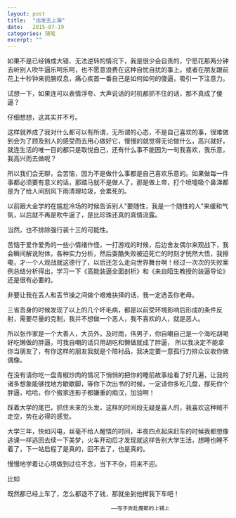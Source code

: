 ```yaml
---
layout: post
title:  "出发去上海"
date:   2015-07-19
categories: 随笔
excerpt: ""
---
```


如果不是已经铸成大错、无法逆转的情况下，我是很少会自责的，宁愿花那两分钟去听别人吹牛逼乐呵乐呵，也不愿意浪费在这种自忧自扰的事上。或者在朋友跟前花上十秒钟来扼腕叹息，痛心疾首一番自己是如何如何的傻逼，吸引一下注意力。

试想一下，如果连可以表情浮夸、大声说话的时机都抓不住的话，那不真成了傻逼？

仔细想想，这其实并不亏。

这样就养成了我对什么都可以有所谓，无所谓的心态，不是自己喜欢的事，很难做到会为了顾及别人的感受而去用心做好它，慢慢的就觉得无论做什么，高兴就好，就连生活的唯一目的都只是取悦自己，还有什么事不能因为一句我喜欢，我乐意，我高兴而去做呢？

所以我们会无聊，会苦恼，因为不是做什么事都是自己喜欢乐意的。如果做每一件事都必须要有意义的话，那踏马就不是做人了，那是做上帝，打个喷嚏吸个鼻涕都是为了给人间刮风下雨清理垃圾，会累死的。

以前跟大金学的在尴尬冷场的时候告诉别人"要随性，我是一个随性的人"来缓和气氛，以后就不再是吹牛逼了，是比珍珠还真的真情流露。

当然，也不排除强行装十三的可能性。

苦恼于爱作爱秀的一些小情绪作怪，一打游戏的时候，后边舍友偶尔来观战下，我会瞬间解说附体，各种实力分析，然后耍酷失败被迫死亡的时刻才恍然大悟，我擦嘞，才一个人观战就这德行了，以后还怎么走向世界舞台啊！经过一次次的失败案例总结分析得出，学习一下《高能装逼全面剖析》和《来自陌生教授的装逼导论》还是很有必要的。

非要让我在丢人和丢节操之间做个艰难抉择的话，我一定选丢你老母。

三省吾身的时候发现了以上的几个坏毛病，都是以前受环境影响后形成的条件反射，需要尽量的克制，我并不想做一个恶人，我不喜欢的人，就是恶人。

所以张作家是一个大善人，大员外，及时雨，伟男子，你自嘲自己是一个海吃胡喝好吃懒做的胖逼，可我自嘲的话只用胡吃和懒做就成了胖逼，
所以我决定不能拿你当朋友了，有你这样的朋友我就是个陪衬品，我决定要一意孤行力排众议收你做偶像。

在没有请你吃一盘青椒炒肉的情况下悄悄的把你的睡前故事给看了好几遍，让我的诸多想象能够找地方歇歇脚，等你下次出书的时候，一定请你多吃几盘，撑死你个胖逼，哈哈，你个搬家连影子都嫌重的痴汉，加油啊！

踩着大学的尾巴，抓住未来的头发，这样的时间段无疑是喜人的，我喜欢这种贼不走空，势在必得的感觉。

大学三年，快如闪电，丝毫不给人醒悟的时间，半夜四点起床赶车的时候我都想像逃课一样逃回去续一下美梦，火车开动后才发现就这样告别大学生活，想睡也睡不着了，下一站启程了是真的，回不去了，也是真的。

慢慢地学着让心境做到过往不念，当下不杂，将来不迎。

比如

既然都已经上车了，怎么都退不了钱，那就坐到他撵我下车吧！
                                       
                                     ——写于奔赴魔都的上铺上
